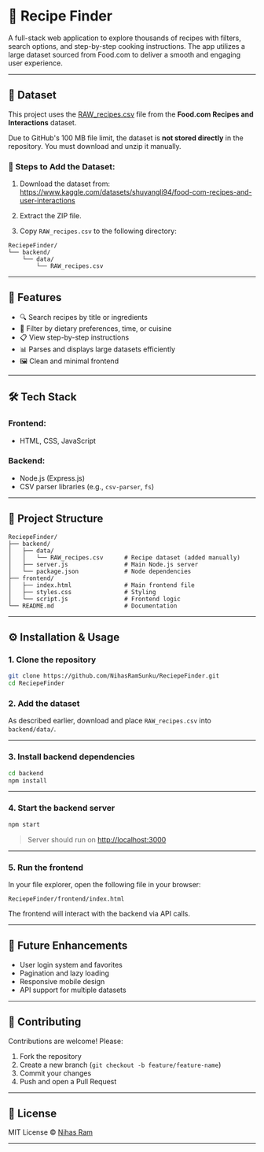 
# 🥘 Recipe Finder

A full-stack web application to explore thousands of recipes with filters, search options, and step-by-step cooking instructions. The app utilizes a large dataset sourced from Food.com to deliver a smooth and engaging user experience.

---

## 📁 Dataset

This project uses the [RAW_recipes.csv](https://www.kaggle.com/datasets/shuyangli94/food-com-recipes-and-user-interactions) file from the **Food.com Recipes and Interactions** dataset.

Due to GitHub's 100 MB file limit, the dataset is **not stored directly** in the repository. You must download and unzip it manually.

### 🔽 Steps to Add the Dataset:

1. Download the dataset from:  
   https://www.kaggle.com/datasets/shuyangli94/food-com-recipes-and-user-interactions

2. Extract the ZIP file.

3. Copy `RAW_recipes.csv` to the following directory:

```
ReciepeFinder/
└── backend/
    └── data/
        └── RAW_recipes.csv
```

---

## 🚀 Features

- 🔍 Search recipes by title or ingredients
- 🧂 Filter by dietary preferences, time, or cuisine
- 📋 View step-by-step instructions
- 📊 Parses and displays large datasets efficiently
- 🖼️ Clean and minimal frontend

---

## 🛠️ Tech Stack

### Frontend:
- HTML, CSS, JavaScript

### Backend:
- Node.js (Express.js)
- CSV parser libraries (e.g., `csv-parser`, `fs`)

---

## 📁 Project Structure

```
ReciepeFinder/
├── backend/
│   ├── data/
│   │   └── RAW_recipes.csv      # Recipe dataset (added manually)
│   ├── server.js                # Main Node.js server
│   └── package.json             # Node dependencies
├── frontend/
│   ├── index.html               # Main frontend file
│   ├── styles.css               # Styling
│   └── script.js                # Frontend logic
└── README.md                    # Documentation
```

---

## ⚙️ Installation & Usage

### 1. Clone the repository

```bash
git clone https://github.com/NihasRamSunku/ReciepeFinder.git
cd ReciepeFinder
```

### 2. Add the dataset

As described earlier, download and place `RAW_recipes.csv` into `backend/data/`.

---

### 3. Install backend dependencies

```bash
cd backend
npm install
```

---

### 4. Start the backend server

```bash
npm start
```

> Server should run on [http://localhost:3000](http://localhost:3000)

---

### 5. Run the frontend

In your file explorer, open the following file in your browser:

```plaintext
ReciepeFinder/frontend/index.html
```

The frontend will interact with the backend via API calls.

---



## 🔧 Future Enhancements

- User login system and favorites
- Pagination and lazy loading
- Responsive mobile design
- API support for multiple datasets

---

## 🤝 Contributing

Contributions are welcome! Please:

1. Fork the repository
2. Create a new branch (`git checkout -b feature/feature-name`)
3. Commit your changes
4. Push and open a Pull Request

---

## 📄 License

MIT License © [Nihas Ram](https://github.com/NihasRamSunku)

---

